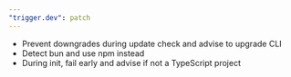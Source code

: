 ```yaml
---
"trigger.dev": patch
---
```


- Prevent downgrades during update check and advise to upgrade CLI
- Detect bun and use npm instead
- During init, fail early and advise if not a TypeScript project
